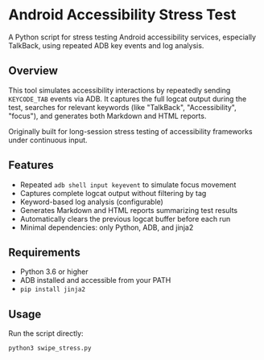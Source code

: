# Android Accessibility Stress Test

A Python script for stress testing Android accessibility services, especially TalkBack, using repeated ADB key events and log analysis.

## Overview

This tool simulates accessibility interactions by repeatedly sending `KEYCODE_TAB` events via ADB. It captures the full logcat output during the test, searches for relevant keywords (like "TalkBack", "Accessibility", "focus"), and generates both Markdown and HTML reports.

Originally built for long-session stress testing of accessibility frameworks under continuous input.

## Features

- Repeated `adb shell input keyevent` to simulate focus movement
- Captures complete logcat output without filtering by tag
- Keyword-based log analysis (configurable)
- Generates Markdown and HTML reports summarizing test results
- Automatically clears the previous logcat buffer before each run
- Minimal dependencies: only Python, ADB, and jinja2

## Requirements

- Python 3.6 or higher
- ADB installed and accessible from your PATH
- `pip install jinja2`

## Usage

Run the script directly:

```bash
python3 swipe_stress.py

